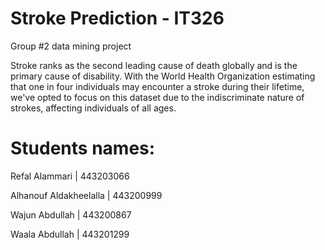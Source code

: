 # Stroke Prediction - IT326
Group #2 data mining project 

Stroke ranks as the second leading cause of death globally and is the primary cause of disability. With the World Health Organization estimating that one in four individuals may encounter a stroke during their lifetime, we've opted to focus on this dataset due to the indiscriminate nature of strokes, affecting individuals of all ages. 

# Students names:

Refal Alammari | 443203066

Alhanouf Aldakheelalla | 443200999

Wajun Abdullah | 443200867

Waala Abdullah | 443201299
